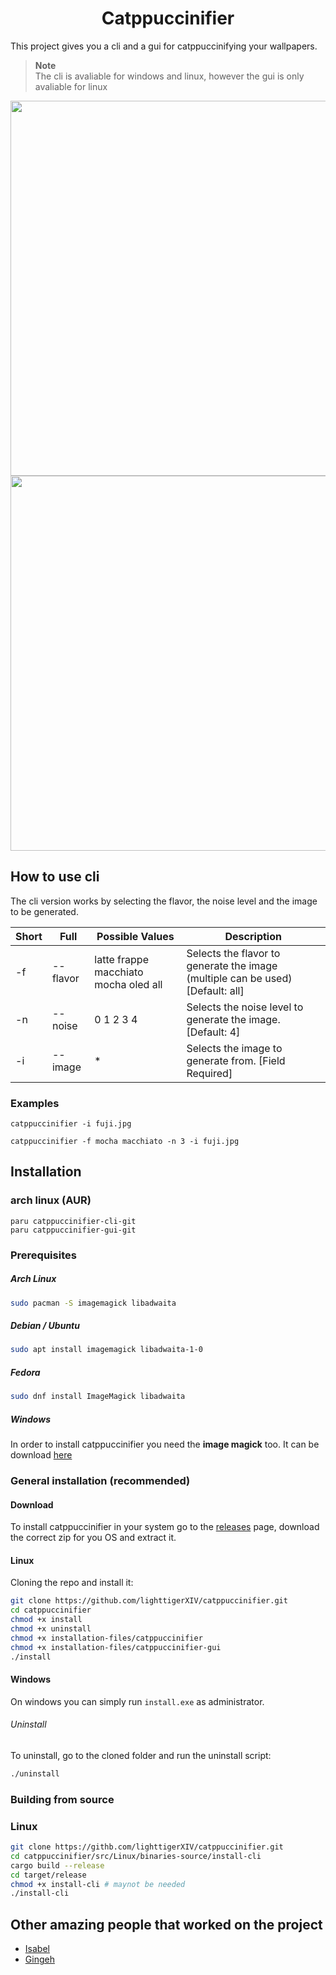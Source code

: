 <h1 align="center">Catppuccinifier</h1>

This project gives you a cli and a gui for catppuccinifying your wallpapers.

> **Note** <br>
> The cli is avaliable for windows and linux, however the gui is only avaliable for linux

<img src="https://user-images.githubusercontent.com/35658492/229366244-aa61e131-06d1-4f1c-a507-65927cb4cc4a.png" width="600" >

<img src="https://user-images.githubusercontent.com/35658492/232163107-7f8c5d30-1912-4e9d-9a35-1f21b9feef28.png" width="600">

## How to use cli
The cli version works by selecting the flavor, the noise level and the image to be generated.

|Short|Full|Possible Values|Description|
------|----|---------------|-----------|
|-f|--flavor|latte frappe macchiato mocha oled all| Selects the flavor to generate the image (multiple can be used) [Default: all]|
|-n|--noise|0 1 2 3 4| Selects the noise level to generate the image. [Default: 4]|
|-i|--image| * | Selects the image to generate from. [Field Required] |

### Examples
    catppuccinifier -i fuji.jpg

    catppuccinifier -f mocha macchiato -n 3 -i fuji.jpg

## Installation

### arch linux (AUR)
    paru catppuccinifier-cli-git
    paru catppuccinifier-gui-git

### Prerequisites

##### Arch Linux
```bash
sudo pacman -S imagemagick libadwaita
```
##### Debian / Ubuntu
```bash
sudo apt install imagemagick libadwaita-1-0
```
##### Fedora
```bash
sudo dnf install ImageMagick libadwaita
```
##### Windows
In order to install catppuccinifier you need the **image magick** too. It can be download [here](https://imagemagick.org/script/download.php#windows)

### General installation (recommended)

#### Download
To install catppuccinifier in your system go to the [releases](https://github.com/lighttigerXIV/catppuccinifier/releases) page, download the correct zip for you OS and extract it.

#### Linux

Cloning the repo and install it:
```bash
git clone https://github.com/lighttigerXIV/catppuccinifier.git
cd catppuccinifier
chmod +x install
chmod +x uninstall
chmod +x installation-files/catppuccinifier
chmod +x installation-files/catppuccinifier-gui
./install
```
#### Windows
On windows you can simply run `install.exe` as administrator.

###### Uninstall
To uninstall, go to the cloned folder and run the uninstall script:
```bash
./uninstall
```

### Building from source

### Linux
```bash
git clone https://githb.com/lighttigerXIV/catppuccinifier.git
cd catppuccinifier/src/Linux/binaries-source/install-cli
cargo build --release
cd target/release
chmod +x install-cli # maynot be needed
./install-cli
```

## Other amazing people that worked on the project
- [Isabel](https://github.com/isabelroses)
- [Gingeh](https://github.com/Gingeh)
